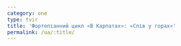 ```yaml
---
category: one
type: tvir
title: 'Фортепіанний цикл «В Карпатах»: «Спів у горах»'
permalink: /ua/:title/
---
```


